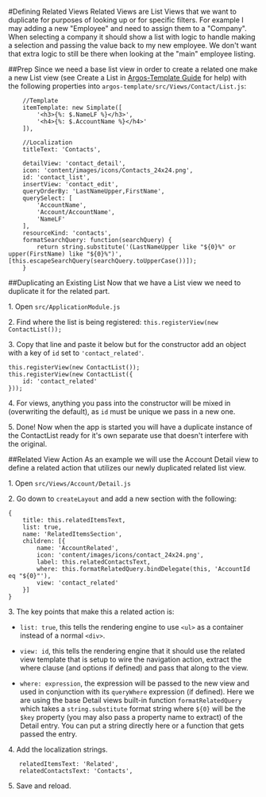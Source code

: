 #Defining Related Views
Related Views are List Views that we want to duplicate for purposes of looking up or for specific filters. For example I may adding a new "Employee" and need to assign them to a "Company". When selecting a company it should show a list with logic to handle making a selection and passing the value back to my new employee. We don't want that extra logic to still be there when looking at the "main" employee listing.

##Prep
Since we need a base list view in order to create a related one make a new List view (see Create a List in [Argos-Template Guide](#!/guide/v2_template_guide) for help) with the following properties into `argos-template/src/Views/Contact/List.js`:

        //Template
        itemTemplate: new Simplate([
            '<h3>{%: $.NameLF %}</h3>',
            '<h4>{%: $.AccountName %}</h4>'
        ]),

        //Localization
        titleText: 'Contacts',
        
        detailView: 'contact_detail',
        icon: 'content/images/icons/Contacts_24x24.png',
        id: 'contact_list',
        insertView: 'contact_edit',
        queryOrderBy: 'LastNameUpper,FirstName',
        querySelect: [
            'AccountName',
            'Account/AccountName',
            'NameLF'
        ],
        resourceKind: 'contacts',
        formatSearchQuery: function(searchQuery) {
            return string.substitute('(LastNameUpper like "${0}%" or upper(FirstName) like "${0}%")', [this.escapeSearchQuery(searchQuery.toUpperCase())]);
        }

##Duplicating an Existing List
Now that we have a List view we need to duplicate it for the related part.

1\. Open `src/ApplicationModule.js`

2\. Find where the list is being registered: `this.registerView(new ContactList());` 

3\. Copy that line and paste it below but for the constructor add an object with a key of `id` set to `'contact_related'`.

    this.registerView(new ContactList());
    this.registerView(new ContactList({
        id: 'contact_related'
    }));

4\. For views, anything you pass into the constructor will be mixed in (overwriting the default), as `id` must be unique we pass in a new one.

5\. Done! Now when the app is started you will have a duplicate instance of the ContactList ready for it's own separate use that doesn't interfere with the original.


##Related View Action
As an example we will use the Account Detail view to define a related action that utilizes our newly duplicated related list view.

1\. Open `src/Views/Account/Detail.js`

2\. Go down to `createLayout` and add a new section with the following:

    {
        title: this.relatedItemsText,
        list: true,
        name: 'RelatedItemsSection',
        children: [{
            name: 'AccountRelated',
            icon: 'content/images/icons/contact_24x24.png',
            label: this.relatedContactsText,
            where: this.formatRelatedQuery.bindDelegate(this, 'AccountId eq "${0}"'),
            view: 'contact_related'
        }]
    }

3\. The key points that make this a related action is:

   * `list: true`, this tells the rendering engine to use `<ul>` as a container instead of a normal `<div>`.

   * `view: id`, this tells the rendering engine that it should use the related view template that is setup to wire the navigation action, extract the where clause (and options if defined) and pass that along to the view.

   * `where: expression`, the expression will be passed to the new view and used in conjunction with its `queryWhere` expression (if defined). Here we are using the base Detail views built-in function `formatRelatedQuery` which takes a `string.substitute` format string where `${0}` will be the `$key` property (you may also pass a property name to extract) of the Detail entry. You can put a string directly here or a function that gets passed the entry.

4\. Add the localization strings.

       relatedItemsText: 'Related',
       relatedContactsText: 'Contacts',

5\. Save and reload.

